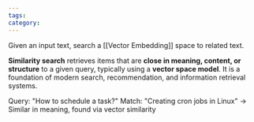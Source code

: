 ```yaml
---
tags: 
category: 
---
```



Given an input text, search a [[Vector Embedding]] space to related text.

**Similarity search** retrieves items that are **close in meaning, content, or structure** to a given query, typically using a **vector space model**. It is a foundation of modern search, recommendation, and information retrieval systems.

Query: "How to schedule a task?"
Match: "Creating cron jobs in Linux"
→ Similar in meaning, found via vector similarity
